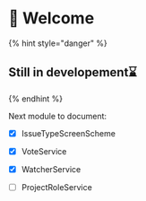 # 🍃 Welcome

{% hint style="danger" %}
## Still in developement⌛
{% endhint %}

Next module to document: 

* [x] IssueTypeScreenScheme
* [x] VoteService
* [x] WatcherService
* [ ] ProjectRoleService



